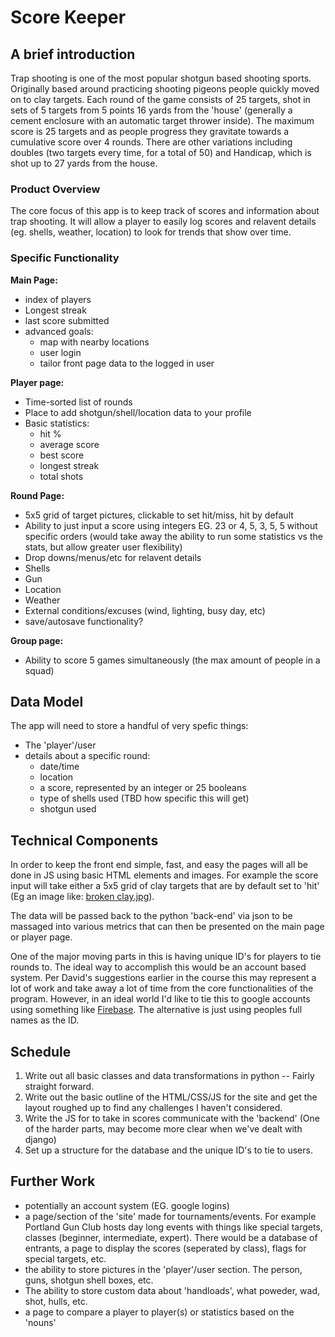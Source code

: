 # **Score Keeper**

## A brief introduction
Trap shooting is one of the most popular shotgun based shooting sports. Originally based around practicing shooting pigeons people quickly moved on to clay targets. Each round of the game consists of 25 targets, shot in sets of 5 targets from 5 points 16 yards from the 'house' (generally a cement enclosure with an automatic target thrower inside). The maximum score is 25 targets and as people progress they gravitate towards a cumulative score over 4 rounds. There are other variations including doubles (two targets every time, for a total of 50) and Handicap, which is shot up to 27 yards from the house.

### Product Overview
The core focus of this app is to keep track of scores and information about trap shooting. It will allow a player to easily log scores and relavent details (eg. shells, weather, location) to look for trends that show over time. 

### Specific Functionality

**Main Page:**
  * index of players
  * Longest streak
  * last score submitted
  * advanced goals:
    * map with nearby locations
    * user login
    * tailor front page data to the logged in user

**Player page:**
  * Time-sorted list of rounds
  * Place to add shotgun/shell/location data to your profile
  * Basic statistics:
    * hit %
    * average score
    * best score
    * longest streak
    * total shots

**Round Page:**
  * 5x5 grid of target pictures, clickable to set hit/miss, hit by default
  * Ability to just input a score using integers EG. 23 or 4, 5, 3, 5, 5 without specific orders (would take away the ability to run some statistics vs the stats, but allow greater user flexibility)
  * Drop downs/menus/etc for relavent details
   * Shells
   * Gun
   * Location
   * Weather
   * External conditions/excuses (wind, lighting, busy day, etc)
   * save/autosave functionality?

**Group page:**
 * Ability to score 5 games simultaneously (the max amount of people in a squad)

## Data Model
The app will need to store a handful of very spefic things:
 * The 'player'/user
 * details about a specific round:
   * date/time
   * location
   * a score, represented by an integer or 25 booleans
   * type of shells used (TBD how specific this will get)
   * shotgun used

## Technical Components
In order to keep the front end simple, fast, and easy the pages will all be done in JS using basic HTML elements and images. For example the score input will take either a 5x5 grid of clay targets that are by default set to 'hit' (Eg an image like: [broken clay.jpg](http://mickleyhall.com/wp-content/uploads/2015/05/clay-pigeon-shooting.jpg)).

The data will be passed back to the python 'back-end' via json to be massaged into various metrics that can then be presented on the main page or player page. 

One of the major moving parts in this is having unique ID's for players to tie rounds to. The ideal way to accomplish this would be an account based system. Per David's suggestions earlier in the course this may represent a lot of work and take away a lot of time from the core functionalities of the program. However, in an ideal world I'd like to tie this to google accounts using something like [Firebase](https://firebase.google.com/docs/auth/). The alternative is just using peoples full names as the ID. 


## Schedule

1. Write out all basic classes and data transformations in python -- Fairly straight forward.
2. Write out the basic outline of the HTML/CSS/JS for the site and get the layout roughed up to find any challenges I haven't considered.
3. Write the JS for to take in scores communicate with the 'backend' (One of the harder parts, may become more clear when we've dealt with django)
4. Set up a structure for the database and the unique ID's to tie to users.


## Further Work

*  potentially an account system (EG. google logins)
*  a page/section of the 'site' made for tournaments/events.
  For example Portland Gun Club hosts day long events with things like special targets, classes (beginner, intermediate, expert). There would be a database of entrants, a page to display the scores (seperated by class), flags for special targets, etc. 
* the ability to store pictures in the 'player'/user section. The person, guns, shotgun shell boxes, etc.
* The ability to store custom data about 'handloads', what poweder, wad, shot, hulls, etc.
* a page to compare a player to player(s) or statistics based on the 'nouns'
